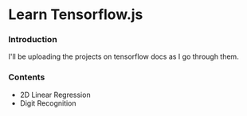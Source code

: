 # Learn Tensorflow.js

### Introduction

I'll be uploading the projects on tensorflow docs as I go through them.

### Contents

- 2D Linear Regression
- Digit Recognition
